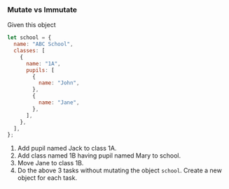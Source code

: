 ### Mutate vs Immutate

Given this object

```js
let school = {
  name: "ABC School",
  classes: [
    {
      name: "1A",
      pupils: [
        {
          name: "John",
        },
        {
          name: "Jane",
        },
      ],
    },
  ],
};
```

1. Add pupil named Jack to class 1A.
2. Add class named 1B having pupil named Mary to school.
3. Move Jane to class 1B.
4. Do the above 3 tasks without mutating the object `school`. Create a new object for each task.
